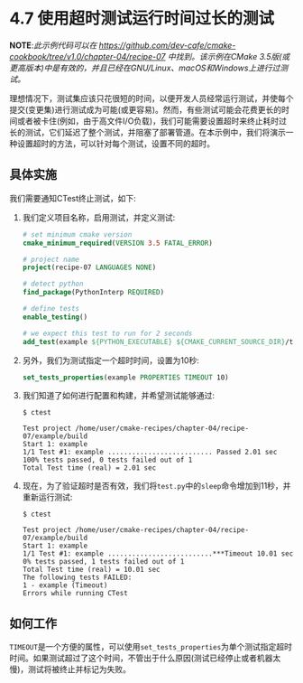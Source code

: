 # 4.7 使用超时测试运行时间过长的测试

**NOTE**:*此示例代码可以在 https://github.com/dev-cafe/cmake-cookbook/tree/v1.0/chapter-04/recipe-07 中找到。该示例在CMake 3.5版(或更高版本)中是有效的，并且已经在GNU/Linux、macOS和Windows上进行过测试。*

理想情况下，测试集应该只花很短的时间，以便开发人员经常运行测试，并使每个提交(变更集)进行测试成为可能(或更容易)。然而，有些测试可能会花费更长的时间或者被卡住(例如，由于高文件I/O负载)，我们可能需要设置超时来终止耗时过长的测试，它们延迟了整个测试，并阻塞了部署管道。在本示例中，我们将演示一种设置超时的方法，可以针对每个测试，设置不同的超时。

## 具体实施

我们需要通知CTest终止测试，如下:

1. 我们定义项目名称，启用测试，并定义测试:

   ```cmake
   # set minimum cmake version
   cmake_minimum_required(VERSION 3.5 FATAL_ERROR)
   
   # project name
   project(recipe-07 LANGUAGES NONE)
   
   # detect python
   find_package(PythonInterp REQUIRED)
   
   # define tests
   enable_testing()
   
   # we expect this test to run for 2 seconds
   add_test(example ${PYTHON_EXECUTABLE} ${CMAKE_CURRENT_SOURCE_DIR}/test.py)
   ```

2. 另外，我们为测试指定一个超时时间，设置为10秒:

   ```cmake
   set_tests_properties(example PROPERTIES TIMEOUT 10)
   ```

3. 我们知道了如何进行配置和构建，并希望测试能够通过:

   ```shell
   $ ctest
   
   Test project /home/user/cmake-recipes/chapter-04/recipe-07/example/build
   Start 1: example
   1/1 Test #1: example .......................... Passed 2.01 sec
   100% tests passed, 0 tests failed out of 1
   Total Test time (real) = 2.01 sec
   ```

4. 现在，为了验证超时是否有效，我们将`test.py`中的`sleep`命令增加到11秒，并重新运行测试:

   ```shell
   $ ctest
   
   Test project /home/user/cmake-recipes/chapter-04/recipe-07/example/build
   Start 1: example
   1/1 Test #1: example ..........................***Timeout 10.01 sec
   0% tests passed, 1 tests failed out of 1
   Total Test time (real) = 10.01 sec
   The following tests FAILED:
   1 - example (Timeout)
   Errors while running CTest
   ```

## 如何工作

`TIMEOUT`是一个方便的属性，可以使用`set_tests_properties`为单个测试指定超时时间。如果测试超过了这个时间，不管出于什么原因(测试已经停止或者机器太慢)，测试将被终止并标记为失败。

